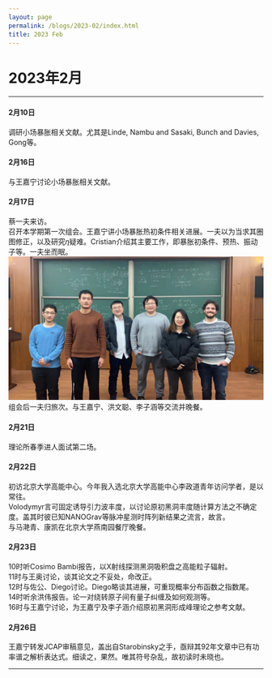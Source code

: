```yaml
---
layout: page
permalink: /blogs/2023-02/index.html
title: 2023 Feb
---
```


# 2023年2月

---

#### 2月10日

调研小场暴胀相关文献。尤其是Linde, Nambu and  Sasaki, Bunch and Davies, Gong等。

#### 2月16日

与王嘉宁讨论小场暴胀相关文献。

#### 2月17日

蔡一夫来访。<br>召开本学期第一次组会。王嘉宁讲小场暴胀热初条件相关进展。一夫以为当求其圈图修正，以及研究$\eta$疑难。Cristian介绍其主要工作，即暴胀初条件、预热、振动子等。一夫坐而眠。<br>![本学期第一次组会合影](../images/IMG_7092.JPG)组会后一夫归旅次。与王嘉宁、洪文聪、李子涵等交流并晚餐。

#### 2月21日

理论所春季进人面试第二场。

#### 2月22日

初访北京大学高能中心。今年我入选北京大学高能中心李政道青年访问学者，是以常往。<br>Volodymyr言可固定诱导引力波丰度，以讨论原初黑洞丰度随计算方法之不确定度。盖其时彼已知NANOGrav等脉冲星测时阵列新结果之流言，故言。<br>与马滟青、康凯在北京大学燕南园餐厅晚餐。

#### 2月23日

10时听Cosimo Bambi报告，以X射线探测黑洞吸积盘之高能粒子辐射。<br>11时与王奥讨论，谈其论文之不妥处，命改正。<br>12时与佐公、Diego讨论。Diego略谈其进展，可重现概率分布函数之指数尾。<br>14时听余洪伟报告。论一对绕转原子间有量子纠缠及如何观测等。<br>16时与王嘉宁讨论，为王嘉宁及李子涵介绍原初黑洞形成峰理论之参考文献。

#### 2月26日

王嘉宁转发JCAP审稿意见，盖出自Starobinsky之手，亟辩其92年文章中已有功率谱之解析表达式。细读之，果然。唯其符号杂乱，故初读时未晓也。

---
